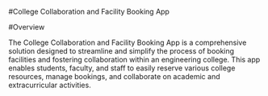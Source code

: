 #College Collaboration and Facility Booking App

#Overview

The College Collaboration and Facility Booking App is a comprehensive solution designed to streamline and simplify the process of booking facilities and fostering collaboration within an engineering college. This app enables students, faculty, and staff to easily reserve various college resources, manage bookings, and collaborate on academic and extracurricular activities.


